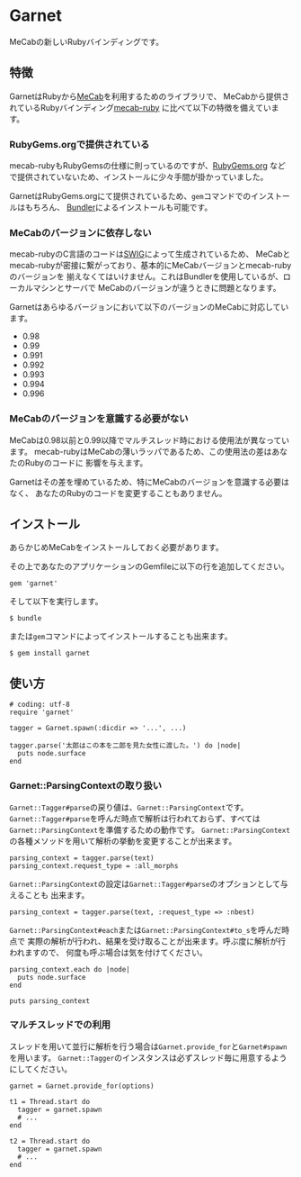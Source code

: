 Garnet
======

MeCabの新しいRubyバインディングです。

特徴
----

GarnetはRubyから[MeCab](http://mecab.googlecode.com/)を利用するためのライブラリで、
MeCabから提供されているRubyバインディング[mecab-ruby](https://code.google.com/p/mecab/downloads/list?q=mecab-ruby)
に比べて以下の特徴を備えています。

### RubyGems.orgで提供されている

mecab-rubyもRubyGemsの仕様に則っているのですが、[RubyGems.org](http://rubygems.org)
などで提供されていないため、インストールに少々手間が掛かっていました。

GarnetはRubyGems.orgにて提供されているため、`gem`コマンドでのインストールはもちろん、
[Bundler](http://gembundler.com/)によるインストールも可能です。

### MeCabのバージョンに依存しない

mecab-rubyのC言語のコードは[SWIG](http://www.swig.org/)によって生成されているため、
MeCabとmecab-rubyが密接に繋がっており、基本的にMeCabバージョンとmecab-rubyのバージョンを
揃えなくてはいけません。これはBundlerを使用しているが、ローカルマシンとサーバで
MeCabのバージョンが違うときに問題となります。

Garnetはあらゆるバージョンにおいて以下のバージョンのMeCabに対応しています。

* 0.98
* 0.99
* 0.991
* 0.992
* 0.993
* 0.994
* 0.996

### MeCabのバージョンを意識する必要がない

MeCabは0.98以前と0.99以降でマルチスレッド時における使用法が異なっています。
mecab-rubyはMeCabの薄いラッパであるため、この使用法の差はあなたのRubyのコードに
影響を与えます。

Garnetはその差を埋めているため、特にMeCabのバージョンを意識する必要はなく、
あなたのRubyのコードを変更することもありません。

インストール
------------

あらかじめMeCabをインストールしておく必要があります。

その上であなたのアプリケーションのGemfileに以下の行を追加してください。

    gem 'garnet'

そして以下を実行します。

    $ bundle

または`gem`コマンドによってインストールすることも出来ます。

    $ gem install garnet

使い方
------

    # coding: utf-8
    require 'garnet'

    tagger = Garnet.spawn(:dicdir => '...', ...)

    tagger.parse('太郎はこの本を二郎を見た女性に渡した。') do |node|
      puts node.surface
    end

### Garnet::ParsingContextの取り扱い

`Garnet::Tagger#parse`の戻り値は、`Garnet::ParsingContext`です。
`Garnet::Tagger#parse`を呼んだ時点で解析は行われておらず、すべては
`Garnet::ParsingContext`を準備するための動作です。
`Garnet::ParsingContext`の各種メソッドを用いて解析の挙動を変更することが出来ます。

    parsing_context = tagger.parse(text)
    parsing_context.request_type = :all_morphs

`Garnet::ParsingContext`の設定は`Garnet::Tagger#parse`のオプションとして与えることも
出来ます。

    parsing_context = tagger.parse(text, :request_type => :nbest)

`Garnet::ParsingContext#each`または`Garnet::ParsingContext#to_s`を呼んだ時点で
実際の解析が行われ、結果を受け取ることが出来ます。呼ぶ度に解析が行われますので、
何度も呼ぶ場合は気を付けてください。

    parsing_context.each do |node|
      puts node.surface
    end

    puts parsing_context

### マルチスレッドでの利用

スレッドを用いて並行に解析を行う場合は`Garnet.provide_for`と`Garnet#spawn`を用います。
`Garnet::Tagger`のインスタンスは必ずスレッド毎に用意するようにしてください。

    garnet = Garnet.provide_for(options)

    t1 = Thread.start do
      tagger = garnet.spawn
      # ...
    end

    t2 = Thread.start do
      tagger = garnet.spawn
      # ...
    end
